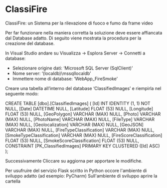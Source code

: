 # ClassiFire
ClassiFire: un Sistema per la rilevazione di fuoco e fumo da frame video

Per far funzionare nella maniera corretta la soluzione deve essere affiancata dal Database adatto.
Di seguito viene mostrata la procedura per la creazione del database.

In Visual Studio andare su Visualizza -> Esplora Server -> Connetti a database:
-	Selezionare origine dati: ‘Microsoft SQL Server (SqlClient)’
-	Nome server: ‘(localdb)\mssqllocaldb’
-	Immettere nome di database: ‘WebApp_FireSmoke’

Creare una tabella all’interno del database ‘ClassifiedImages’ e riempirla nel seguente modo:

CREATE TABLE [dbo].[ClassifiedImages] (
    [Id]                       INT           IDENTITY (1, 1) NOT NULL,
    [Date]                     DATETIME      NULL,
    [Latitude]                 FLOAT (53)    NULL,
    [Longitude]                FLOAT (53)    NULL,
    [GeoPolygon]               VARCHAR (MAX) NULL,
    [Photo]                    VARCHAR (MAX) NULL,
    [PhotoName]                VARCHAR (MAX) NULL,
    [FileType]                 VARCHAR (MAX) NULL,
    [Geolocalization]          VARCHAR (MAX) NULL,
    [GeoJSON]                  VARCHAR (MAX) NULL,
    [FireTypeClassification]   VARCHAR (MAX) NULL,
    [SmokeTypeClassification]  VARCHAR (MAX) NULL,
    [FireScoreClassification]  FLOAT (53)    NULL,
    [SmokeScoreClassification] FLOAT (53)    NULL,
    CONSTRAINT [PK_ClassifiedImages] PRIMARY KEY CLUSTERED ([Id] ASC)
);

Successivamente Cliccare su aggiorna per apportare le modifiche.


Per usufruire del servizio Flask scritto in Python occore l'ambiente di sviluppo adatto (ad esempio: PyCharm)
Sull'ambiente di sviluppo aprire la cartella 
